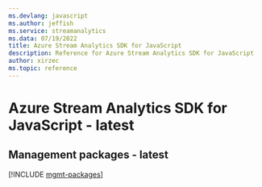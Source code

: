 ```yaml
---
ms.devlang: javascript
ms.author: jeffish
ms.service: streamanalytics
ms.data: 07/19/2022
title: Azure Stream Analytics SDK for JavaScript
description: Reference for Azure Stream Analytics SDK for JavaScript
author: xirzec
ms.topic: reference
---
```

# Azure Stream Analytics SDK for JavaScript - latest

## Management packages - latest
[!INCLUDE [mgmt-packages](stream-analytics-mgmt-index.md)]
